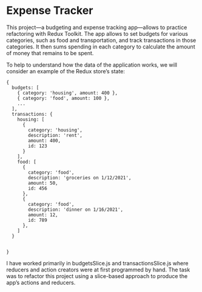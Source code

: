 # **Expense Tracker**
This project—a budgeting and expense tracking app—allows to practice refactoring with Redux Toolkit. The app allows to set budgets for various categories, such as food and transportation, and track transactions in those categories. It then sums spending in each category to calculate the amount of money that remains to be spent.

To help to understand how the data of the application works, we will consider an example of the Redux store’s state:

```
{
  budgets: [ 
    { category: 'housing', amount: 400 },
    { category: 'food', amount: 100 },
    ...
  ],
  transactions: {
    housing: [ 
      { 
        category: 'housing', 
        description: 'rent', 
        amount: 400, 
        id: 123 
      }
    ],
    food: [ 
      { 
        category: 'food', 
        description: 'groceries on 1/12/2021', 
        amount: 50, 
        id: 456 
      },
      { 
        category: 'food', 
        description: 'dinner on 1/16/2021', 
        amount: 12, 
        id: 789 
      },
    ]
  }
 
 
}
```

I have worked primarily in budgetsSlice.js and transactionsSlice.js where reducers and action creators were at first programmed by hand. The task  was to refactor this project using a slice-based approach to produce the app’s actions and reducers.

